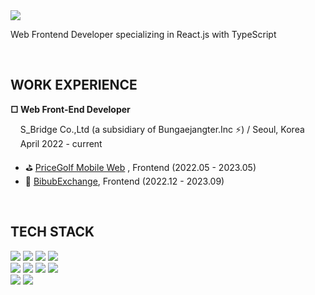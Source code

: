 <img src="https://capsule-render.vercel.app/api?type=waving&color=auto&height=250&section=header&text=Hi,%20I'm%20Hyejin✨&fontSize=90" />
<p>Web Frontend Developer specializing in React.js with TypeScript</p>

<br/>
<h2><b>WORK EXPERIENCE</b></h2>
<b>□ Web Front-End Developer</b>
<p>&nbsp;&nbsp;&nbsp&nbspS_Bridge Co.,Ltd (a subsidiary of Bungaejangter.Inc ⚡️) / Seoul, Korea<br/>&nbsp;&nbsp;&nbsp;&nbsp;April 2022 - current</p>

 <ul> 
<li>⛳️ <a href="https://m.pricegolf.co.kr/" target="_blank" rel="noopener noreferrer">PriceGolf Mobile Web</a> , Frontend (2022.05 - 2023.05)</li>
<li>🚀 <a href="https://bbexchange.notion.site/513dc5fbbd6a4a2da464e76cda23d5a7" target="_blank" rel="noopener noreferrer">BibubExchange</a>, Frontend (2022.12 - 2023.09)</li>
 </ul> 

<br/>
<h2><b>TECH STACK</b></h2>
<section><img src="https://img.shields.io/badge/React-%2361DAFB?style=flat&logo=React&logoColor=%23111111"/>
<img src="https://img.shields.io/badge/Next.js-%23000000?style=flat&logo=Next.js&logoColor=%23fff"/>
<img src="https://img.shields.io/badge/Github-%23181717?style=flat&logo=GitHub&logoColor=%23fff"/>
<img src="https://img.shields.io/badge/Github-%23181717?style=flat&logo=GitHub&logoColor=%23fff"/>

</section>

<section>
<img src="https://img.shields.io/badge/TypeScript-%233178C6?style=flat&logo=TypeScript&logoColor=%23fff"/>
<img src="https://img.shields.io/badge/JavaScript-%23F7DF1E?style=flat&logo=JavaScript&logoColor=%23000"/>
<img src="https://img.shields.io/badge/ReactQuery-%23FF4154?style=flat&logo=ReactQuery&logoColor=%23fff"/>
<img src="https://img.shields.io/badge/ReduxToolkit-%23764ABC?style=flat&logo=Redux&logoColor=%23fff"/>
</section>

<section>
<img src="https://img.shields.io/badge/SCSS-%23CC6699?style=flat&logo=Sass&logoColor=%23fff"/>
<img src="https://img.shields.io/badge/Styled%20Components-%23DB7093?style=flat&logo=styled-components&logoColor=%23fff"/>
</section>




